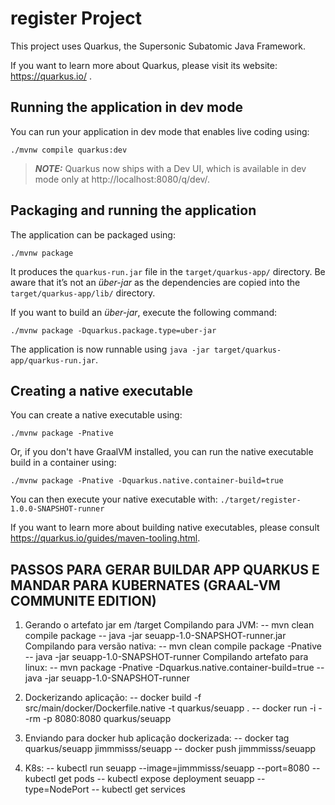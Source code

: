 # register Project

This project uses Quarkus, the Supersonic Subatomic Java Framework.

If you want to learn more about Quarkus, please visit its website: https://quarkus.io/ .

## Running the application in dev mode

You can run your application in dev mode that enables live coding using:
```shell script
./mvnw compile quarkus:dev
```

> **_NOTE:_**  Quarkus now ships with a Dev UI, which is available in dev mode only at http://localhost:8080/q/dev/.

## Packaging and running the application

The application can be packaged using:
```shell script
./mvnw package
```
It produces the `quarkus-run.jar` file in the `target/quarkus-app/` directory.
Be aware that it’s not an _über-jar_ as the dependencies are copied into the `target/quarkus-app/lib/` directory.

If you want to build an _über-jar_, execute the following command:
```shell script
./mvnw package -Dquarkus.package.type=uber-jar
```

The application is now runnable using `java -jar target/quarkus-app/quarkus-run.jar`.

## Creating a native executable

You can create a native executable using: 
```shell script
./mvnw package -Pnative
```

Or, if you don't have GraalVM installed, you can run the native executable build in a container using: 
```shell script
./mvnw package -Pnative -Dquarkus.native.container-build=true
```

You can then execute your native executable with: `./target/register-1.0.0-SNAPSHOT-runner`

If you want to learn more about building native executables, please consult https://quarkus.io/guides/maven-tooling.html.


## PASSOS PARA GERAR BUILDAR APP QUARKUS E MANDAR PARA KUBERNATES (GRAAL-VM COMMUNITE EDITION)

1. Gerando o artefato jar em /target
   Compilando para JVM:
   -- mvn clean compile package
   -- java -jar seuapp-1.0-SNAPSHOT-runner.jar
   Compilando para versão nativa:
   -- mvn clean compile package -Pnative
   -- java -jar seuapp-1.0-SNAPSHOT-runner
   Compilando artefato para linux:
   -- mvn package -Pnative -Dquarkus.native.container-build=true
   -- java -jar seuapp-1.0-SNAPSHOT-runner

2. Dockerizando aplicação:
   -- docker build -f src/main/docker/Dockerfile.native -t quarkus/seuapp .
   -- docker run -i --rm -p 8080:8080 quarkus/seuapp

3. Enviando para docker hub aplicação dockerizada:
   -- docker tag quarkus/seuapp jimmmisss/seuapp
   -- docker push jimmmisss/seuapp

4. K8s:
   -- kubectl run seuapp --image=jimmmisss/seuapp --port=8080
   -- kubectl get pods
   -- kubectl expose deployment seuapp --type=NodePort
   -- kubectl get services
